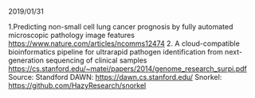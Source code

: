 
2019/01/31

1.Predicting non-small cell lung cancer prognosis by fully automated microscopic pathology image features https://www.nature.com/articles/ncomms12474
2. A cloud-compatible bioinformatics pipeline for ultrarapid pathogen identification from next-generation sequencing of clinical samples 
https://cs.stanford.edu/~matei/papers/2014/genome_research_surpi.pdf
Source:
Standford DAWN: https://dawn.cs.stanford.edu/
Snorkel: https://github.com/HazyResearch/snorkel
